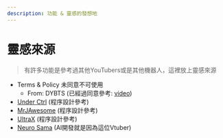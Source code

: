 ```yaml
---
description: 功能 & 靈感的發想地
---
```


# 靈感來源

> 有許多功能是參考過其他YouTubers或是其他機器人，這裡放上靈感來源

* Terms & Policy 未同意不可使用
  * From: DYBTS (已經過同意參考: [video](https://youtu.be/-afo-3MLquA))
* [Under Ctrl](https://www.youtube.com/@UnderCtrl) (程序設計參考)
* [MrJAwesome](https://www.youtube.com/@MrJAwesomeYT) (程序設計參考)
* [UltraX](https://www.youtube.com/@UltraX1) (程序設計參考)
* [Neuro Sama](https://www.twitch.tv/vedal987) (AI開發就是因為這位Vtuber)

